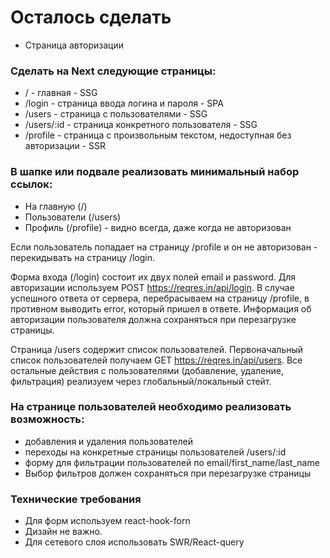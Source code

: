 # Осталось сделать
- Страница авторизации

### Сделать на Next следующие страницы:
- / - главная - SSG
- /login - страница ввода логина и пароля - SPA
- /users - страница с пользователями - SSG
- /users/:id - страница конкретного пользователя - SSG
- /profile - страница с произвольным текстом, недоступная без авторизации - SSR

### В шапке или подвале реализовать минимальный набор ссылок:
- На главную (/)
- Пользователи (/users)
- Профиль (/profile) - видно всегда, даже когда не авторизован

Если пользователь попадает на страницу /profile и он не авторизован - перекидывать на страницу /login. 

Форма входа (/login) состоит их двух полей email и password. Для авторизации используем POST
https://reqres.in/api/login. В случае успешного ответа от сервера,
перебрасываем на страницу /profile, в противном выводить error, который
пришел в ответе. Информация об авторизации пользователя должна
сохраняться при перезагрузке страницы.

Страница /users содержит список пользователей. Первоначальный список
пользователей получаем GET https://reqres.in/api/users. Все остальные
действия с пользователями (добавление, удаление, фильтрация) реализуем
через глобальный/локальный стейт.


### На странице пользователей необходимо реализовать возможность:
- добавления и удаления пользователей
- переходы на конкретные страницы пользователей /users/:id
- форму для фильтрации пользователей по email/first_name/last_name
- Выбор фильтров должен сохраняться при перезагрузке страницы

### Технические требования
- Для форм используем react-hook-forn
- Дизайн не важно. 
- Для сетевого слоя использовать SWR/React-query
